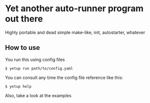 # Yet another auto-runner program out there

Highly portable and dead simple make-like, init, autostarter, whatever

## How to use

You run this using config files

```
$ yetup run path/to/config.yaml
```
You can consult any time the config file reference like this:

```
$ yetup help
```

Also, take a look at the examples
